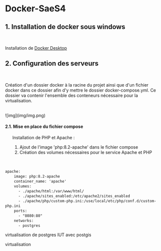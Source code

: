 # Docker-SaeS4

## 1. Installation de docker sous windows 
<br>

Installation de [Docker Desktop](https://docs.docker.com/desktop/install/windows-install/)
<br>

## 2. Configuration des serveurs

<br>

Création d'un dossier docker à la racine du projet ainsi que d'un fichier docker dans ce dossier afin d'y mettre le dossier docker-compose.yml. Ce dossier va contenir l'ensemble des conteneurs nécessaire pour la virtualisation.

<br>
![img](img/img.png)

#### 2.1. Mise en place du fichier compose 
<ol>
Installation de PHP et Apache : 
<ol>
<li> Ajout de l'image 'php:8.2-apache' dans le fichier compose</li>
<li> Création des volumes nécessaires pour le service Apache et PHP</li>


</ol>
</ol>

<br>

```
apache:
    image: php:8.2-apache
    container_name: 'apache'
    volumes:
      - ./apache/html:/var/www/html/
      - ./apache/sites_enabled:/etc/apache2/sites_enabled
      - ./apache/php/custom-php.ini:/use/local/etc/php/conf.d/custom-php.ini
    ports:
      - "8080:80"
    networks:
      - postgres

```

virtualisation de postgres IUT avec postgis

virtualisation  